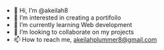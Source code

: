 - 👋 Hi, I’m @akeilah8
- 👀 I’m interested in creating a portifoilo
- 🌱 I’m currently learning Web development
- 💞️ I’m looking to collaborate on my projects
- 📫 How to reach me, akeilahplummer8@gmail.com

<!---
akeilah8/akeilah8 is a ✨ special ✨ repository because its `README.md` (this file) appears on your GitHub profile.
You can click the Preview link to take a look at your changes.
--->
